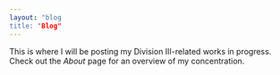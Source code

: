 ```yaml
---
layout: "blog
title: "Blog"
---
```


This is where I will be posting my Division III-related works in progress. Check out the *About* page for an overview of my concentration.
